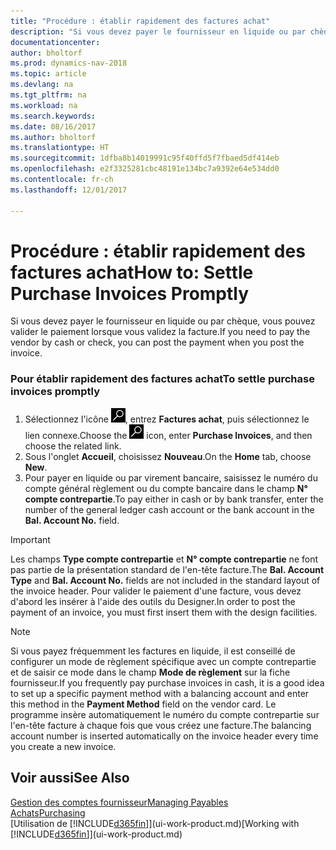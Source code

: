 ```yaml
---
title: "Procédure : établir rapidement des factures achat"
description: "Si vous devez payer le fournisseur en liquide ou par chèque, vous pouvez effectuer toutes les opérations nécessaires lorsque vous validez la facture."
documentationcenter: 
author: bholtorf
ms.prod: dynamics-nav-2018
ms.topic: article
ms.devlang: na
ms.tgt_pltfrm: na
ms.workload: na
ms.search.keywords: 
ms.date: 08/16/2017
ms.author: bholtorf
ms.translationtype: HT
ms.sourcegitcommit: 1dfba8b14019991c95f40ffd5f7fbaed5df414eb
ms.openlocfilehash: e2f3325281cbc48191e134bc7a9392e64e534dd0
ms.contentlocale: fr-ch
ms.lasthandoff: 12/01/2017

---
```

# <a name="how-to-settle-purchase-invoices-promptly"></a><span data-ttu-id="30210-103">Procédure : établir rapidement des factures achat</span><span class="sxs-lookup"><span data-stu-id="30210-103">How to: Settle Purchase Invoices Promptly</span></span>
<span data-ttu-id="30210-104">Si vous devez payer le fournisseur en liquide ou par chèque, vous pouvez valider le paiement lorsque vous validez la facture.</span><span class="sxs-lookup"><span data-stu-id="30210-104">If you need to pay the vendor by cash or check, you can post the payment when you post the invoice.</span></span>  
  
### <a name="to-settle-purchase-invoices-promptly"></a><span data-ttu-id="30210-105">Pour établir rapidement des factures achat</span><span class="sxs-lookup"><span data-stu-id="30210-105">To settle purchase invoices promptly</span></span>  
1. <span data-ttu-id="30210-106">Sélectionnez l'icône ![Page ou état pour la recherche](media/ui-search/search_small.png "Page ou état pour la recherche"), entrez **Factures achat**, puis sélectionnez le lien connexe.</span><span class="sxs-lookup"><span data-stu-id="30210-106">Choose the ![Search for Page or Report](media/ui-search/search_small.png "Search for Page or Report icon") icon, enter **Purchase Invoices**, and then choose the related link.</span></span>  
2. <span data-ttu-id="30210-107">Sous l'onglet **Accueil**, choisissez **Nouveau**.</span><span class="sxs-lookup"><span data-stu-id="30210-107">On the **Home** tab, choose **New**.</span></span>  
3.  <span data-ttu-id="30210-108">Pour payer en liquide ou par virement bancaire, saisissez le numéro du compte général règlement ou du compte bancaire dans le champ **N° compte contrepartie**.</span><span class="sxs-lookup"><span data-stu-id="30210-108">To pay either in cash or by bank transfer, enter the number of the general ledger cash account or the bank account in the **Bal. Account No.** field.</span></span>  
  
> [!IMPORTANT]  
>  <span data-ttu-id="30210-109">Les champs **Type compte contrepartie** et **N° compte contrepartie** ne font pas partie de la présentation standard de l'en-tête facture.</span><span class="sxs-lookup"><span data-stu-id="30210-109">The **Bal. Account Type** and **Bal. Account No.** fields are not included in the standard layout of the invoice header.</span></span> <span data-ttu-id="30210-110">Pour valider le paiement d'une facture, vous devez d'abord les insérer à l'aide des outils du Designer.</span><span class="sxs-lookup"><span data-stu-id="30210-110">In order to post the payment of an invoice, you must first insert them with the design facilities.</span></span>  
  
> [!NOTE]  
>  <span data-ttu-id="30210-111">Si vous payez fréquemment les factures en liquide, il est conseillé de configurer un mode de règlement spécifique avec un compte contrepartie et de saisir ce mode dans le champ **Mode de règlement** sur la fiche fournisseur.</span><span class="sxs-lookup"><span data-stu-id="30210-111">If you frequently pay purchase invoices in cash, it is a good idea to set up a specific payment method with a balancing account and enter this method in the **Payment Method** field on the vendor card.</span></span> <span data-ttu-id="30210-112">Le programme insère automatiquement le numéro du compte contrepartie sur l'en-tête facture à chaque fois que vous créez une facture.</span><span class="sxs-lookup"><span data-stu-id="30210-112">The balancing account number is inserted automatically on the invoice header every time you create a new invoice.</span></span>  
  
## <a name="see-also"></a><span data-ttu-id="30210-113">Voir aussi</span><span class="sxs-lookup"><span data-stu-id="30210-113">See Also</span></span>  
[<span data-ttu-id="30210-114">Gestion des comptes fournisseur</span><span class="sxs-lookup"><span data-stu-id="30210-114">Managing Payables</span></span>](payables-manage-payables.md)  
[<span data-ttu-id="30210-115">Achats</span><span class="sxs-lookup"><span data-stu-id="30210-115">Purchasing</span></span>](purchasing-manage-purchasing.md)  
<span data-ttu-id="30210-116">[Utilisation de [!INCLUDE[d365fin](includes/d365fin_md.md)]](ui-work-product.md)</span><span class="sxs-lookup"><span data-stu-id="30210-116">[Working with [!INCLUDE[d365fin](includes/d365fin_md.md)]](ui-work-product.md)</span></span>
